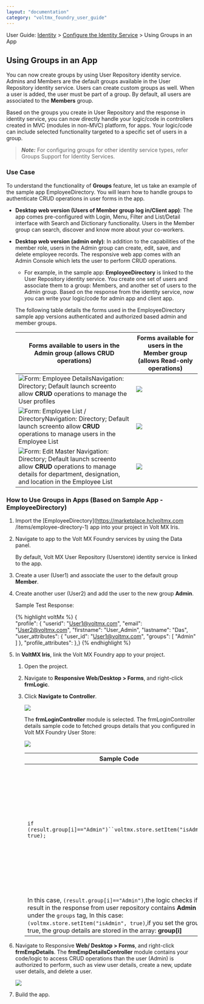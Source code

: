 ```yaml
---
layout: "documentation"
category: "voltmx_foundry_user_guide"
---
```

                               

User Guide: [Identity](Identity.html) > [Configure the Identity Service](ConfigureIdentiryService.html) > Using Groups in an App

Using Groups in an App
----------------------

You can now create groups by using User Repository identity service. Admins and Members are the default groups available in the User Repository identity service. Users can create custom groups as well. When a user is added, the user must be part of a group. By default, all users are associated to the **Members** group.

Based on the groups you create in User Repository and the response in identity service, you can now directly handle your logic/code in controllers created in MVC (modules in non-MVC) platform, for apps. Your logic/code can include selected functionality targeted to a specific set of users in a group.

> **_Note:_** For configuring groups for other identity service types, refer [](GroupsinIdentityServices.html)Groups Support for Identity Services.

### Use Case

To understand the functionality of **Groups** feature, let us take an example of the sample app EmployeeDirectory. You will learn how to handle groups to authenticate CRUD operations in user forms in the app.

*   **Desktop web version (Users of Member group log in/Client app)**: The app comes pre-configured with Login, Menu, Filter and List/Detail interface with Search and Dictionary functionality. Users in the Member group can search, discover and know more about your co-workers.
*   **Desktop web version (admin only)**: In addition to the capabilities of the member role, users in the Admin group can create, edit, save, and delete employee records. The responsive web app comes with an Admin Console which lets the user to perform CRUD operations.
    
    *   For example, in the sample app: **EmployeeDirectory** is linked to the User Repository identity service. You create one set of users and associate them to a group: Members, and another set of users to the Admin group. Based on the response from the identity service, now you can write your logic/code for admin app and client app.
    
    The following table details the forms used in the EmployeeDirectory sample app versions authenticated and authorized based admin and member groups.
    
    | Forms available to users in the **Admin** group (allows **CRUD** operations) | Forms available for users in the Member group (allows **Read-only** operations) |
    | --- | --- |
    | ![](Resources/Images/EmpDirAdminScree3_324x188.png)Form: Employee DetailsNavigation: Directory; Default launch screento allow **CRUD** operations to manage the User profiles | ![](Resources/Images/EmpDirMemberScree3_330x191.png)  |
    | ![](Resources/Images/EmpDirAdminScree1_317x184.png)Form: Employee List / DirectoryNavigation: Directory; Default launch screento allow **CRUD** operations to manage users in the Employee List | ![](Resources/Images/EmpDirMemberScree1_359x208.png) |
    | ![](Resources/Images/EmpDirAdminScree2_305x183.png)Form: Edit Master Navigation: Directory; Default launch screento allow **CRUD** operations to manage details for department, designation, and location in the Employee List | ![](Resources/Images/EmpDirMemberScree2_364x220.png) |
    

### How to Use Groups in Apps (Based on Sample App - EmployeeDirectory)

1.  Import the [EmployeeDirectory](https://marketplace.hclvoltmx.com /items/employee-directory-1) app into your project in Volt MX Iris.
2.  Navigate to app to the Volt MX Foundry services by using the Data panel.
    
    By default, Volt MX User Repository (Userstore) identity service is linked to the app.
    
3.  Create a user (User1) and associate the user to the default group **Member**.
4.  Create another user (User2) and add the user to the new group **Admin**.
    
    Sample Test Response:
    
    {% highlight voltMx %} {  
        "profile": {
            "userid": "User1@voltmx.com",
            "email": "User2@voltmx.com",
            "firstname": "User_Admin",
            "lastname": "Das",
            "user_attributes": {
                "user_id": "User1@voltmx.com",
                "groups": [
                    "Admin"
                ]
            },
            "profile_attributes": 
        },}
    {% endhighlight %}
5.  In **VoltMX Iris**, link the Volt MX Foundry app to your project.
    1.  Open the project.
    2.  Navigate to **Responsive Web/Desktop > Forms**, and right-click **frmLogic**.
    3.  Click **Navigate to Controller**.
        
        ![](Resources/Images/Groups/WebfrmLogin.png)
        
        The **frmLoginController** module is selected. The frmLoginController details sample code to fetched groups details that you configured in Volt MX Foundry User Store:
        
        ![](Resources/Images/Groups/WebfrmLoginController_757x355.png)
        
        | Sample Code | Description |
        | --- | --- |
        | `if (result.group[i]=="Admin")``voltmx.store.setItem("isAdmin", true);` | The Admin is the group in User Repository, which can contain users. You can write your logic to allow these users to perform CRUD operations in the Admin app version. |
        | In this case, `(result.group[i]=="Admin")`,the logic checks if the result in the response from user repository contains **Admin** under the `groups` tag, In this case: `(voltmx.store.setItem("isAdmin", true)`,if you set the group is true, the group details are stored in the array: **group\[i\]** ||
        
6.  Navigate to Responsive **Web/ Desktop > Forms**, and right-click **frmEmpDetails**. The **frmEmpDetailsController** module contains your code/logic to access CRUD operations than the user (Admin) is authorized to perform, such as view user details, create a new, update user details, and delete a user.
    
    ![](Resources/Images/Groups/WebEmpDetailController_630x357.png)
    
7.  Build the app.
